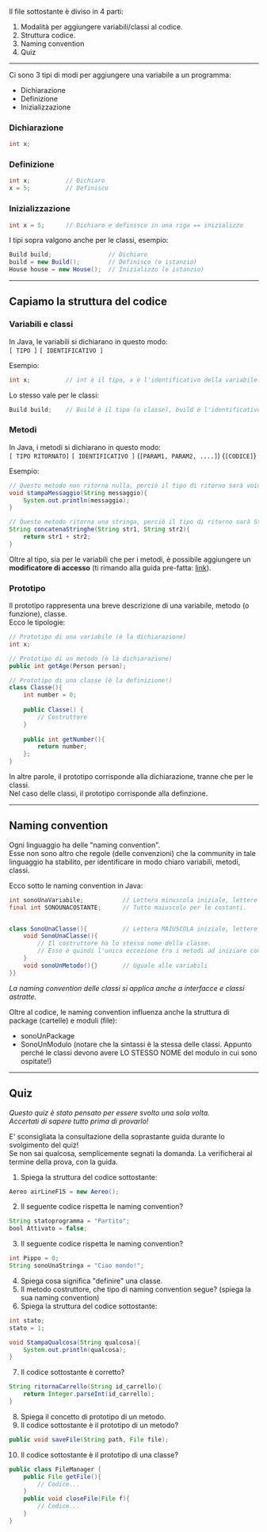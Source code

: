 Il file sottostante è diviso in 4 parti:
1. Modalità per aggiungere variabili/classi al codice.
2. Struttura codice.
3. Naming convention
4. Quiz
****
Ci sono 3 tipi di modi per aggiungere una variabile a un programma:
- Dichiarazione
- Definizione
- Inizializzazione

### Dichiarazione
```Java
int x;
```
### Definizione
```Java
int x;          // Dichiaro
x = 5;          // Definisco
```
### Inizializzazione
```Java
int x = 5;      // Dichiaro e definisco in una riga == inizializzo
```

I tipi sopra valgono anche per le classi, esempio:
```Java
Build build;                // Dichiaro
build = new Build();        // Definisco (o istanzio)
House house = new House();  // Inizializzo (o istanzio)
```
****
## Capiamo la struttura del codice
### Variabili e classi
In Java, le variabili si dichiarano in questo modo: \
`[ TIPO ]` `[ IDENTIFICATIVO ]`

Esempio:
```Java
int x;          // int è il tipo, x è l'identificativo della variabile.
```
Lo stesso vale per le classi:
```Java
Build build;    // Build è il tipo (o classe), build è l'identificativo.
```

### Metodi
In Java, i metodi si dichiarano in questo modo: \
`[ TIPO RITORNATO]` `[ IDENTIFICATIVO ]` (`[PARAM1, PARAM2, ....]`) {`[CODICE]`} 

Esempio:
```Java
// Questo metodo non ritorna nulla, perciò il tipo di ritorno sarà void.
void stampaMessaggio(String messaggio){
    System.out.println(messaggio);
}

// Questo metodo ritorna una stringa, perciò il tipo di ritorno sarà String.
String concatenaStringhe(String str1, String str2){
    return str1 + str2;
}
```

Oltre al tipo, sia per le variabili che per i metodi, è possibile aggiungere un **modificatore di accesso**
(ti rimando alla guida pre-fatta: [link](modificatori_di_accesso.md)).

### Prototipo
Il prototipo rappresenta una breve descrizione di una variabile, metodo (o funzione), classe. \
Ecco le tipologie:
```Java
// Prototipo di una variabile (è la dichiarazione)
int x;

// Prototipo di un metodo (è la dichiarazione)
public int getAge(Person person);

// Prototipo di una classe (è la definizione!)
class Classe(){
    int number = 0;
    
    public Classe() {
        // Costruttore
    }      
    
    public int getNumber(){
        return number;
    };
}
```
In altre parole, il prototipo corrisponde alla dichiarazione, tranne che per le 
classi. \
Nel caso delle classi, il prototipo corrisponde alla definzione.
****
## Naming convention
Ogni linguaggio ha delle "naming convention". \
Esse non sono altro che regole (delle convenzioni) che la community in tale linguaggio 
ha stabilito, per identificare in modo chiaro variabili, metodi, classi.

Ecco sotto le naming convention in Java:
```Java
int sonoUnaVariabile;           // Lettera minuscola iniziale, lettere maiuscole per separare le singole parole.
final int SONOUNACOSTANTE;      // Tutto maiuscolo per le costanti.


class SonoUnaClasse(){          // Lettera MAIUSCOLA iniziale, lettere maiuscole per separare le singole parole.
    void SonoUnaClasse(){ 
        // Il costruttore ha lo stesso nome della classe. 
        // Esso è quindi l'unica eccezione tra i metodi ad iniziare con la lettera maiuscola.
    }
    void sonoUnMetodo(){}       // Uguale alle variabili
}}
```

_La naming convention delle classi si applica anche a interfacce e classi astratte._

Oltre al codice, le naming convention influenza anche la struttura di
package (cartelle) e moduli (file):
- sonoUnPackage
- SonoUnModulo (notare che la sintassi è la stessa delle classi. Appunto perché le classi devono avere LO STESSO NOME del modulo in cui sono ospitate!)
****

## Quiz
*Questo quiz è stato pensato per essere svolto una sola volta. \
Accertati di sapere tutto prima di provarlo!*

E' sconsigliata la consultazione della soprastante guida durante lo svolgimento
del quiz! \
Se non sai qualcosa, semplicemente segnati la domanda. La verificherai al termine della prova, con la guida.

1. Spiega la struttura del codice sottostante:
```Java
Aereo airLineF15 = new Aereo();
```
2. Il seguente codice rispetta le naming convention?
```Java
String statoprogramma = "Partito";
bool Attivato = false;
```
3. Il seguente codice rispetta le naming convention?
```Java
int Pippo = 0;
String sonoUnaStringa = "Ciao mondo!";
```
4. Spiega cosa significa "definire" una classe.
5. Il metodo costruttore, che tipo di naming convention segue? (spiega la sua naming convention)
6. Spiega la struttura del codice sottostante:
```Java
int stato;
stato = 1;

void StampaQualcosa(String qualcosa){
    System.out.println(qualcosa);    
}
```
7. Il codice sottostante è corretto?
```Java
String ritornaCarrello(String id_carrello){
    return Integer.parseInt(id_carrello);    
}
```
8. Spiega il concetto di prototipo di un metodo.
9. Il codice sottostante è il prototipo di un metodo?
```Java
public void saveFile(String path, File file);
```
10. Il codice sottostante è il prototipo di una classe?
```Java
public class FileManager {
    public File getFile(){
        // Codice...
    }
    public void closeFile(File f){
        // Codice...
    }
}
```